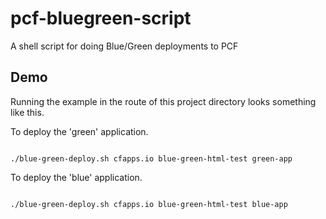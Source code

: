 # pcf-bluegreen-script
A shell script for doing Blue/Green deployments to PCF

## Demo

Running the example in the route of this project directory looks something like this.

To deploy the 'green' application.

```shell

./blue-green-deploy.sh cfapps.io blue-green-html-test green-app

```

To deploy the 'blue' application.

```shell

./blue-green-deploy.sh cfapps.io blue-green-html-test blue-app

```
